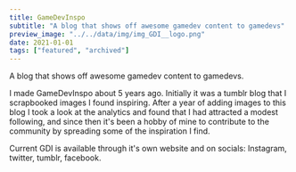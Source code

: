 ```yaml
---
title: GameDevInspo
subtitle: "A blog that shows off awesome gamedev content to gamedevs"
preview_image: "../../data/img/img_GDI__logo.png"
date: 2021-01-01
tags: ["featured", "archived"]
---
```


A blog that shows off awesome gamedev content to gamedevs.

I made GameDevInspo about 5 years ago. Initially it was a tumblr blog that I scrapbooked images I found inspiring. After a year of adding images to this blog I took a look at the analytics and found that I had attracted a modest following, and since then it's been a hobby of mine to contribute to the community by spreading some of the inspiration I find.

Current GDI is available through it's own website and on socials: Instagram, twitter, tumblr, facebook.